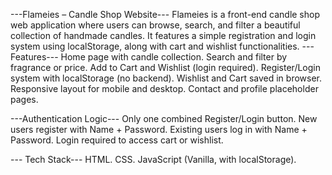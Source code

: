 ---Flameies – Candle Shop Website---
Flameies is a front-end candle shop web application where users can browse, search, and filter a beautiful collection of handmade candles. It features a simple registration and login system using localStorage, along with cart and wishlist functionalities.
---Features---
 Home page with candle collection.
 Search and filter by fragrance or price.
Add to Cart and Wishlist (login required).
Register/Login system with localStorage (no backend).
Wishlist and Cart saved in browser.
Responsive layout for mobile and desktop.
Contact and profile placeholder pages.

---Authentication Logic---
Only one combined Register/Login button.
New users register with Name + Password.
Existing users log in with Name + Password.
Login required to access cart or wishlist.

--- Tech Stack---
HTML.
CSS.
JavaScript (Vanilla, with localStorage).
